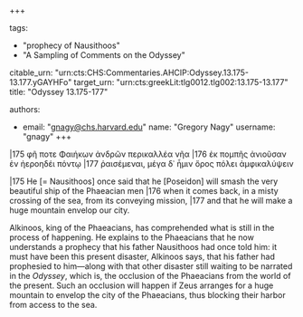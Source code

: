 +++

tags:
- "prophecy of Nausithoos"
- "A Sampling of Comments on the Odyssey"

citable_urn: "urn:cts:CHS:Commentaries.AHCIP:Odyssey.13.175-13.177.yGAYHFo"
target_urn: "urn:cts:greekLit:tlg0012.tlg002:13.175-13.177"
title: "Odyssey 13.175-177"

authors:
- email: "gnagy@chs.harvard.edu"
  name: "Gregory Nagy"
  username: "gnagy"
+++

<p>|175 φῆ ποτε Φαιήκων ἀνδρῶν περικαλλέα νῆα |176 ἐκ πομπῆς ἀνιοῦσαν ἐν ἠεροηδέι πόντῳ |177 ῥαισέμεναι, μέγα δ᾿ ἧμιν ὄρος πόλει ἀμφικαλύψειν</p><p>|175 He [= Nausithoos] once said that he [Poseidon] will smash the very beautiful ship of the Phaeacian men |176 when it comes back, in a misty crossing of the sea, from its conveying mission, |177 and that he will make a huge mountain envelop our city.</p><p>Alkinoos, king of the Phaeacians, has comprehended what is still in the process of happening. He explains to the Phaeacians that he now understands a prophecy that his father Nausithoos had once told him: it must have been this present disaster, Alkinoos says, that his father had prophesied to him—along with that other disaster still waiting to be narrated in the <em>Odyssey</em>, which is, the occlusion of the Phaeacians from the world of the present. Such an occlusion will happen if Zeus arranges for a huge mountain to envelop the city of the Phaeacians, thus blocking their harbor from access to the sea.   </p>